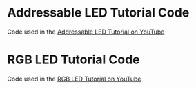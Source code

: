 # Addressable LED Tutorial Code

Code used in the [Addressable LED Tutorial on YouTube](https://www.youtube.com/watch?v=sJc7k6J2xxo)

# RGB LED Tutorial Code

Code used in the [RGB LED Tutorial on YouTube](https://www.youtube.com/watch?v=FaHf9DGyffI)
